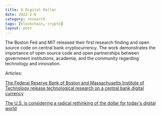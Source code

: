 ```yaml
---
title: A Digital Dollar 
date: 2022-2-6
category: research
tags: [blockchain, crypto]
layout: post
---
```


The Boston Fed and MIT released their first research finding and open source code on central bank cryptocurrency. The work demonstrates the importance of open source code and open partnerships between government institutions, academia, and the community regarding technology and innovation.

Articles:

[The Federal Reserve Bank of Boston and Massachusetts Institute of Technology release technological research on a central bank digital currency](https://www.bostonfed.org/news-and-events/press-releases/2022/frbb-and-mit-open-cbdc-phase-one.aspx)

[The U.S. is considering a radical rethinking of the dollar for today's digital world](https://www.npr.org/2022/02/06/1072406109/digital-dollar-federal-reserve-apple-pay-venmo-cbdc)



